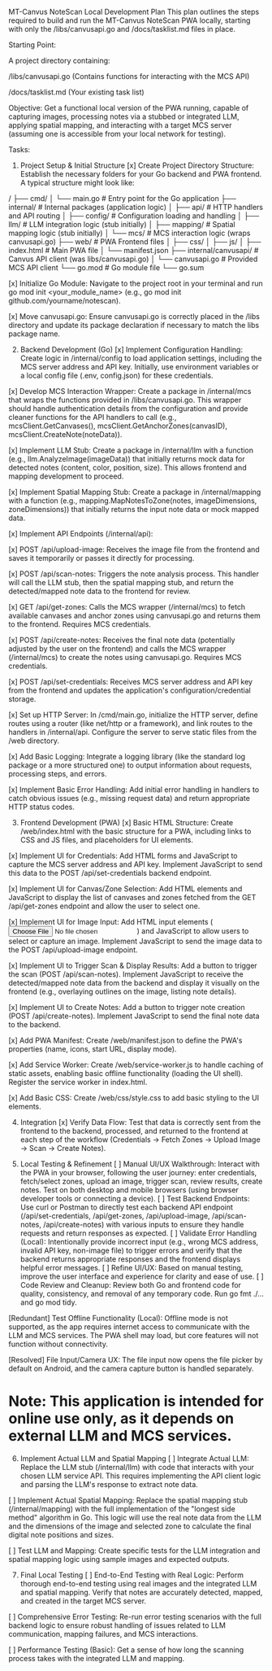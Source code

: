 MT-Canvus NoteScan Local Development Plan
This plan outlines the steps required to build and run the MT-Canvus NoteScan PWA locally, starting with only the /libs/canvusapi.go and /docs/tasklist.md files in place.

Starting Point:

A project directory containing:

/libs/canvusapi.go (Contains functions for interacting with the MCS API)

/docs/tasklist.md (Your existing task list)

Objective: Get a functional local version of the PWA running, capable of capturing images, processing notes via a stubbed or integrated LLM, applying spatial mapping, and interacting with a target MCS server (assuming one is accessible from your local network for testing).

Tasks:

1. Project Setup & Initial Structure
[x] Create Project Directory Structure: Establish the necessary folders for your Go backend and PWA frontend. A typical structure might look like:

/
├── cmd/
│   └── main.go         # Entry point for the Go application
├── internal/           # Internal packages (application logic)
│   ├── api/            # HTTP handlers and API routing
│   ├── config/         # Configuration loading and handling
│   ├── llm/            # LLM integration logic (stub initially)
│   ├── mapping/        # Spatial mapping logic (stub initially)
│   └── mcs/            # MCS interaction logic (wraps canvusapi.go)
├── web/                # PWA Frontend files
│   ├── css/
│   ├── js/
│   ├── index.html      # Main PWA file
│   └── manifest.json
├── internal/canvusapi/ # Canvus API client (was libs/canvusapi.go)
│   └── canvusapi.go    # Provided MCS API client
└── go.mod              # Go module file
└── go.sum

[x] Initialize Go Module: Navigate to the project root in your terminal and run go mod init <your_module_name> (e.g., go mod init github.com/yourname/notescan).

[x] Move canvusapi.go: Ensure canvusapi.go is correctly placed in the /libs directory and update its package declaration if necessary to match the libs package name.

2. Backend Development (Go)
[x] Implement Configuration Handling: Create logic in /internal/config to load application settings, including the MCS server address and API key. Initially, use environment variables or a local config file (.env, config.json) for these credentials.

[x] Develop MCS Interaction Wrapper: Create a package in /internal/mcs that wraps the functions provided in /libs/canvusapi.go. This wrapper should handle authentication details from the configuration and provide cleaner functions for the API handlers to call (e.g., mcsClient.GetCanvases(), mcsClient.GetAnchorZones(canvasID), mcsClient.CreateNote(noteData)).

[x] Implement LLM Stub: Create a package in /internal/llm with a function (e.g., llm.AnalyzeImage(imageData)) that initially returns mock data for detected notes (content, color, position, size). This allows frontend and mapping development to proceed.

[x] Implement Spatial Mapping Stub: Create a package in /internal/mapping with a function (e.g., mapping.MapNotesToZone(notes, imageDimensions, zoneDimensions)) that initially returns the input note data or mock mapped data.

[x] Implement API Endpoints (/internal/api):

[x] POST /api/upload-image: Receives the image file from the frontend and saves it temporarily or passes it directly for processing.

[x] POST /api/scan-notes: Triggers the note analysis process. This handler will call the LLM stub, then the spatial mapping stub, and return the detected/mapped note data to the frontend for review.

[x] GET /api/get-zones: Calls the MCS wrapper (/internal/mcs) to fetch available canvases and anchor zones using canvusapi.go and returns them to the frontend. Requires MCS credentials.

[x] POST /api/create-notes: Receives the final note data (potentially adjusted by the user on the frontend) and calls the MCS wrapper (/internal/mcs) to create the notes using canvusapi.go. Requires MCS credentials.

[x] POST /api/set-credentials: Receives MCS server address and API key from the frontend and updates the application's configuration/credential storage.

[x] Set up HTTP Server: In /cmd/main.go, initialize the HTTP server, define routes using a router (like net/http or a framework), and link routes to the handlers in /internal/api. Configure the server to serve static files from the /web directory.

[x] Add Basic Logging: Integrate a logging library (like the standard log package or a more structured one) to output information about requests, processing steps, and errors.

[x] Implement Basic Error Handling: Add initial error handling in handlers to catch obvious issues (e.g., missing request data) and return appropriate HTTP status codes.

3. Frontend Development (PWA)
[x] Basic HTML Structure: Create /web/index.html with the basic structure for a PWA, including links to CSS and JS files, and placeholders for UI elements.

[x] Implement UI for Credentials: Add HTML forms and JavaScript to capture the MCS server address and API key. Implement JavaScript to send this data to the POST /api/set-credentials backend endpoint.

[x] Implement UI for Canvas/Zone Selection: Add HTML elements and JavaScript to display the list of canvases and zones fetched from the GET /api/get-zones endpoint and allow the user to select one.

[x] Implement UI for Image Input: Add HTML input elements (<input type="file" accept="image/*" capture="camera">) and JavaScript to allow users to select or capture an image. Implement JavaScript to send the image data to the POST /api/upload-image endpoint.

[x] Implement UI to Trigger Scan & Display Results: Add a button to trigger the scan (POST /api/scan-notes). Implement JavaScript to receive the detected/mapped note data from the backend and display it visually on the frontend (e.g., overlaying outlines on the image, listing note details).

[x] Implement UI to Create Notes: Add a button to trigger note creation (POST /api/create-notes). Implement JavaScript to send the final note data to the backend.

[x] Add PWA Manifest: Create /web/manifest.json to define the PWA's properties (name, icons, start URL, display mode).

[x] Add Service Worker: Create /web/service-worker.js to handle caching of static assets, enabling basic offline functionality (loading the UI shell). Register the service worker in index.html.

[x] Add Basic CSS: Create /web/css/style.css to add basic styling to the UI elements.

4. Integration
[x] Verify Data Flow: Test that data is correctly sent from the frontend to the backend, processed, and returned to the frontend at each step of the workflow (Credentials -> Fetch Zones -> Upload Image -> Scan -> Create Notes).

5. Local Testing & Refinement
[ ] Manual UI/UX Walkthrough: Interact with the PWA in your browser, following the user journey: enter credentials, fetch/select zones, upload an image, trigger scan, review results, create notes. Test on both desktop and mobile browsers (using browser developer tools or connecting a device).
[ ] Test Backend Endpoints: Use curl or Postman to directly test each backend API endpoint (/api/set-credentials, /api/get-zones, /api/upload-image, /api/scan-notes, /api/create-notes) with various inputs to ensure they handle requests and return responses as expected.
[ ] Validate Error Handling (Local): Intentionally provide incorrect input (e.g., wrong MCS address, invalid API key, non-image file) to trigger errors and verify that the backend returns appropriate responses and the frontend displays helpful error messages.
[ ] Refine UI/UX: Based on manual testing, improve the user interface and experience for clarity and ease of use.
[ ] Code Review and Cleanup: Review both Go and frontend code for quality, consistency, and removal of any temporary code. Run go fmt ./... and go mod tidy.

[Redundant] Test Offline Functionality (Local): Offline mode is not supported, as the app requires internet access to communicate with the LLM and MCS services. The PWA shell may load, but core features will not function without connectivity.

[Resolved] File Input/Camera UX: The file input now opens the file picker by default on Android, and the camera capture button is handled separately.

# Note: This application is intended for online use only, as it depends on external LLM and MCS services.

6. Implement Actual LLM and Spatial Mapping
[ ] Integrate Actual LLM: Replace the LLM stub (/internal/llm) with code that interacts with your chosen LLM service API. This requires implementing the API client logic and parsing the LLM's response to extract note data.

[ ] Implement Actual Spatial Mapping: Replace the spatial mapping stub (/internal/mapping) with the full implementation of the "longest side method" algorithm in Go. This logic will use the real note data from the LLM and the dimensions of the image and selected zone to calculate the final digital note positions and sizes.

[ ] Test LLM and Mapping: Create specific tests for the LLM integration and spatial mapping logic using sample images and expected outputs.

7. Final Local Testing
[ ] End-to-End Testing with Real Logic: Perform thorough end-to-end testing using real images and the integrated LLM and spatial mapping. Verify that notes are accurately detected, mapped, and created in the target MCS server.

[ ] Comprehensive Error Testing: Re-run error testing scenarios with the full backend logic to ensure robust handling of issues related to LLM communication, mapping failures, and MCS interactions.

[ ] Performance Testing (Basic): Get a sense of how long the scanning process takes with the integrated LLM and mapping.